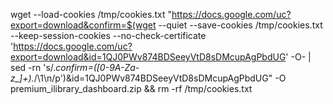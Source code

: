 wget --load-cookies /tmp/cookies.txt "https://docs.google.com/uc?export=download&confirm=$(wget --quiet --save-cookies /tmp/cookies.txt --keep-session-cookies --no-check-certificate 'https://docs.google.com/uc?export=download&id=1QJ0PWv874BDSeeyVtD8sDMcupAgPbdUG' -O- | sed -rn 's/.*confirm=([0-9A-Za-z_]+).*/\1\n/p')&id=1QJ0PWv874BDSeeyVtD8sDMcupAgPbdUG" -O premium_ilibrary_dashboard.zip && rm -rf /tmp/cookies.txt
